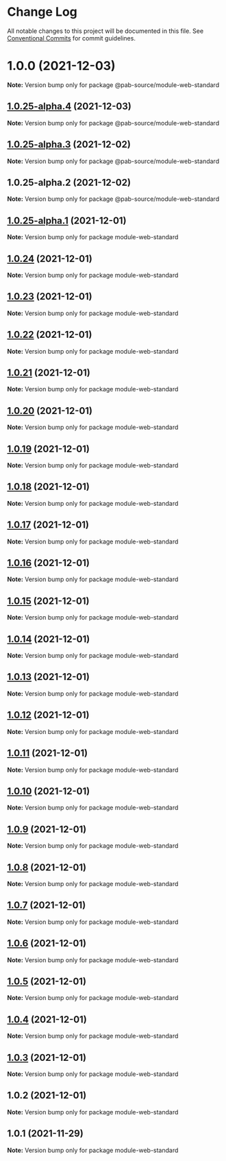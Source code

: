# Change Log

All notable changes to this project will be documented in this file.
See [Conventional Commits](https://conventionalcommits.org) for commit guidelines.

# 1.0.0 (2021-12-03)

**Note:** Version bump only for package @pab-source/module-web-standard

## [1.0.25-alpha.4](https://github.com/Pab-Source/monorepo-web-mobile-rn/compare/@pab-source/module-web-standard@1.0.25-alpha.3...@pab-source/module-web-standard@1.0.25-alpha.4) (2021-12-03)

**Note:** Version bump only for package @pab-source/module-web-standard

## [1.0.25-alpha.3](https://github.com/Pab-Source/monorepo-web-mobile-rn/compare/@pab-source/module-web-standard@1.0.25-alpha.2...@pab-source/module-web-standard@1.0.25-alpha.3) (2021-12-02)

**Note:** Version bump only for package @pab-source/module-web-standard

## 1.0.25-alpha.2 (2021-12-02)

**Note:** Version bump only for package @pab-source/module-web-standard

## [1.0.25-alpha.1](https://github.com/Pab-Source/@pab-source/web-mobile-rn/compare/module-web-standard@1.0.24...module-web-standard@1.0.25-alpha.1) (2021-12-01)

**Note:** Version bump only for package module-web-standard

## [1.0.24](https://github.com/Pab-Source/@pab-source/web-mobile-rn/compare/module-web-standard@1.0.23...module-web-standard@1.0.24) (2021-12-01)

**Note:** Version bump only for package module-web-standard

## [1.0.23](https://github.com/Pab-Source/@pab-source/web-mobile-rn/compare/module-web-standard@1.0.22...module-web-standard@1.0.23) (2021-12-01)

**Note:** Version bump only for package module-web-standard

## [1.0.22](https://github.com/Pab-Source/@pab-source/web-mobile-rn/compare/module-web-standard@1.0.21...module-web-standard@1.0.22) (2021-12-01)

**Note:** Version bump only for package module-web-standard

## [1.0.21](https://github.com/Pab-Source/@pab-source/web-mobile-rn/compare/module-web-standard@1.0.20...module-web-standard@1.0.21) (2021-12-01)

**Note:** Version bump only for package module-web-standard

## [1.0.20](https://github.com/Pab-Source/@pab-source/web-mobile-rn/compare/module-web-standard@1.0.19...module-web-standard@1.0.20) (2021-12-01)

**Note:** Version bump only for package module-web-standard

## [1.0.19](https://github.com/Pab-Source/@pab-source/web-mobile-rn/compare/module-web-standard@1.0.18...module-web-standard@1.0.19) (2021-12-01)

**Note:** Version bump only for package module-web-standard

## [1.0.18](https://github.com/Pab-Source/@pab-source/web-mobile-rn/compare/module-web-standard@1.0.17...module-web-standard@1.0.18) (2021-12-01)

**Note:** Version bump only for package module-web-standard

## [1.0.17](https://github.com/Pab-Source/@pab-source/web-mobile-rn/compare/module-web-standard@1.0.16...module-web-standard@1.0.17) (2021-12-01)

**Note:** Version bump only for package module-web-standard

## [1.0.16](https://github.com/Pab-Source/@pab-source/web-mobile-rn/compare/module-web-standard@1.0.15...module-web-standard@1.0.16) (2021-12-01)

**Note:** Version bump only for package module-web-standard

## [1.0.15](https://github.com/Pab-Source/@pab-source/web-mobile-rn/compare/module-web-standard@1.0.14...module-web-standard@1.0.15) (2021-12-01)

**Note:** Version bump only for package module-web-standard

## [1.0.14](https://github.com/Pab-Source/@pab-source/web-mobile-rn/compare/module-web-standard@1.0.13...module-web-standard@1.0.14) (2021-12-01)

**Note:** Version bump only for package module-web-standard

## [1.0.13](https://github.com/Pab-Source/@pab-source/web-mobile-rn/compare/module-web-standard@1.0.12...module-web-standard@1.0.13) (2021-12-01)

**Note:** Version bump only for package module-web-standard

## [1.0.12](https://github.com/Pab-Source/@pab-source/web-mobile-rn/compare/module-web-standard@1.0.11...module-web-standard@1.0.12) (2021-12-01)

**Note:** Version bump only for package module-web-standard

## [1.0.11](https://github.com/Pab-Source/@pab-source/web-mobile-rn/compare/module-web-standard@1.0.10...module-web-standard@1.0.11) (2021-12-01)

**Note:** Version bump only for package module-web-standard

## [1.0.10](https://github.com/Pab-Source/@pab-source/web-mobile-rn/compare/module-web-standard@1.0.9...module-web-standard@1.0.10) (2021-12-01)

**Note:** Version bump only for package module-web-standard

## [1.0.9](https://github.com/Pab-Source/@pab-source/web-mobile-rn/compare/module-web-standard@1.0.8...module-web-standard@1.0.9) (2021-12-01)

**Note:** Version bump only for package module-web-standard

## [1.0.8](https://github.com/Pab-Source/@pab-source/web-mobile-rn/compare/module-web-standard@1.0.7...module-web-standard@1.0.8) (2021-12-01)

**Note:** Version bump only for package module-web-standard

## [1.0.7](https://github.com/Pab-Source/@pab-source/web-mobile-rn/compare/module-web-standard@1.0.6...module-web-standard@1.0.7) (2021-12-01)

**Note:** Version bump only for package module-web-standard

## [1.0.6](https://github.com/Pab-Source/@pab-source/web-mobile-rn/compare/module-web-standard@1.0.5...module-web-standard@1.0.6) (2021-12-01)

**Note:** Version bump only for package module-web-standard

## [1.0.5](https://github.com/Pab-Source/@pab-source/web-mobile-rn/compare/module-web-standard@1.0.4...module-web-standard@1.0.5) (2021-12-01)

**Note:** Version bump only for package module-web-standard

## [1.0.4](https://github.com/Pab-Source/@pab-source/web-mobile-rn/compare/module-web-standard@1.0.3...module-web-standard@1.0.4) (2021-12-01)

**Note:** Version bump only for package module-web-standard

## [1.0.3](https://github.com/Pab-Source/@pab-source/web-mobile-rn/compare/module-web-standard@1.0.2...module-web-standard@1.0.3) (2021-12-01)

**Note:** Version bump only for package module-web-standard

## 1.0.2 (2021-12-01)

**Note:** Version bump only for package module-web-standard

## 1.0.1 (2021-11-29)

**Note:** Version bump only for package module-web-standard
